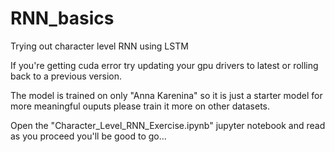 # RNN_basics
Trying out character level RNN using LSTM

If you're getting cuda error try updating your gpu drivers to latest or rolling back to a previous version.

The model is trained on only "Anna Karenina" so it is just a starter model for more meaningful ouputs please train it more on other datasets.

Open the "Character_Level_RNN_Exercise.ipynb" jupyter notebook and read as you proceed you'll be good to go...
